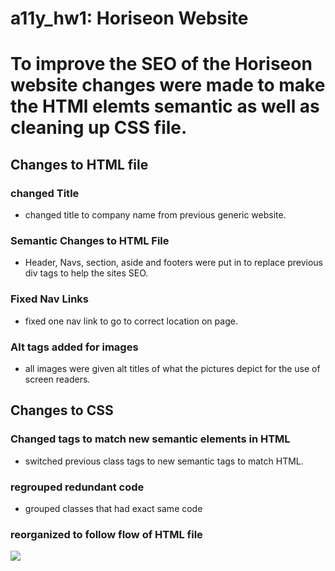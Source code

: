 # a11y_hw1: Horiseon Website
# To improve the SEO of the Horiseon website changes were made to make the HTMl elemts semantic as well as cleaning up CSS file.

## Changes to HTML file

### changed Title
* changed title to company name from previous generic website.

### Semantic Changes to HTML File
* Header, Navs, section, aside and footers were put in to replace previous div tags to help the sites SEO.

### Fixed Nav Links
* fixed one nav link to go to correct location on page.

### Alt tags added for images
* all images were given alt titles of what the pictures depict for the use of screen readers.

## Changes to CSS

### Changed tags to match new semantic elements in HTML
* switched previous class tags to new semantic tags to match HTML.

### regrouped redundant code
* grouped classes that had exact same code

### reorganized to follow flow of HTML file

<img src="/Users/rebeccablanton/HWS/HW1/Develop/assets/images/_Users_rebeccablanton_HWS_HW1_Develop_index.html.png">

